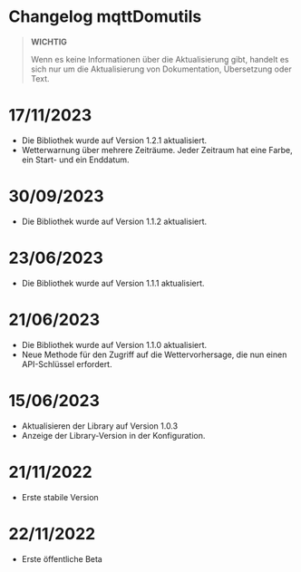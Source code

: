 # Changelog mqttDomutils

>**WICHTIG**
>
>Wenn es keine Informationen über die Aktualisierung gibt, handelt es sich nur um die Aktualisierung von Dokumentation, Übersetzung oder Text.

# 17/11/2023
- Die Bibliothek wurde auf Version 1.2.1 aktualisiert.
- Wetterwarnung über mehrere Zeiträume. Jeder Zeitraum hat eine Farbe, ein Start- und ein Enddatum.

# 30/09/2023
- Die Bibliothek wurde auf Version 1.1.2 aktualisiert.

# 23/06/2023
- Die Bibliothek wurde auf Version 1.1.1 aktualisiert.

# 21/06/2023
- Die Bibliothek wurde auf Version 1.1.0 aktualisiert.
- Neue Methode für den Zugriff auf die Wettervorhersage, die nun einen API-Schlüssel erfordert.

# 15/06/2023
- Aktualisieren der Library auf Version 1.0.3
- Anzeige der Library-Version in der Konfiguration.

# 21/11/2022
- Erste stabile Version

# 22/11/2022
- Erste öffentliche Beta
